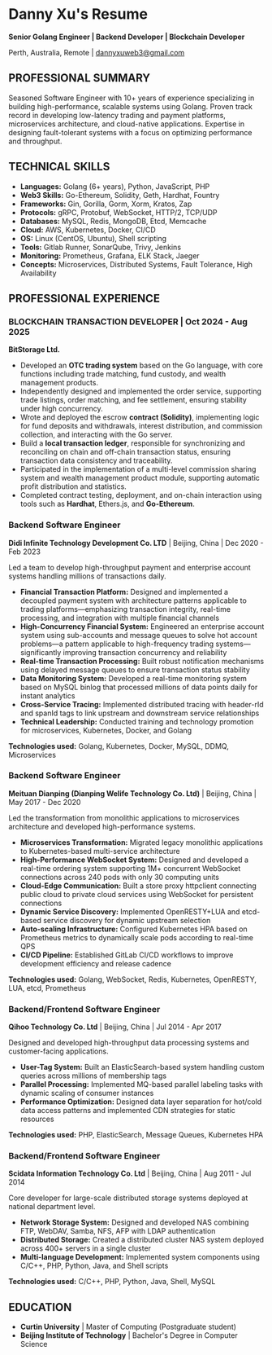 # Danny Xu's Resume
**Senior Golang Engineer | Backend Developer | Blockchain Developer**

Perth, Australia, Remote | dannyxuweb3@gmail.com 

## PROFESSIONAL SUMMARY
Seasoned Software Engineer with 10+ years of experience specializing in building high-performance, scalable systems using Golang. Proven track record in developing low-latency trading and payment platforms, microservices architecture, and cloud-native applications. Expertise in designing fault-tolerant systems with a focus on optimizing performance and throughput.

## TECHNICAL SKILLS
- **Languages:** Golang (6+ years), Python, JavaScript, PHP
- **Web3 Skills:** Go-Ethereum, Solidity, Geth, Hardhat, Fountry
- **Frameworks:** Gin, Gorilla, Gorm, Xorm, Kratos, Zap
- **Protocols:** gRPC, Protobuf, WebSocket, HTTP/2, TCP/UDP
- **Databases:** MySQL, Redis, MongoDB, Etcd, Memcache
- **Cloud:** AWS, Kubernetes, Docker, CI/CD
- **OS:** Linux (CentOS, Ubuntu), Shell scripting
- **Tools:** Gitlab Runner, SonarQube, Trivy, Jenkins
- **Monitoring:** Prometheus, Grafana, ELK Stack, Jaeger
- **Concepts:** Microservices, Distributed Systems, Fault Tolerance, High Availability

## PROFESSIONAL EXPERIENCE

### BLOCKCHAIN TRANSACTION DEVELOPER | Oct 2024 - Aug 2025  
**BitStorage Ltd.**
-  Developed an **OTC trading system** based on the Go language, with core functions including trade matching, fund custody, and wealth management products. 
- Independently designed and implemented the order service, supporting trade listings, order matching, and fee settlement, ensuring stability under high concurrency. 
- Wrote and deployed the escrow **contract (Solidity)**, implementing logic for fund deposits and withdrawals, interest distribution, and commission collection, and interacting with the Go server. 
- Build a **local transaction ledger**, responsible for synchronizing and reconciling on chain and off-chain transaction status, ensuring transaction data consistency and traceability. 
- Participated in the implementation of a multi-level commission sharing system and wealth management product module, supporting automatic profit distribution and statistics. 
- Completed contract testing, deployment, and on-chain interaction using tools such as **Hardhat**, Ethers.js, and **Go-Ethereum**. 

### Backend Software Engineer
**Didi Infinite Technology Development Co. LTD** | Beijing, China | Dec 2020 - Feb 2023

Led a team to develop high-throughput payment and enterprise account systems handling millions of transactions daily.

- **Financial Transaction Platform:** Designed and implemented a decoupled payment system with architecture patterns applicable to trading platforms—emphasizing transaction integrity, real-time processing, and integration with multiple financial channels
- **High-Concurrency Financial System:** Engineered an enterprise account system using sub-accounts and message queues to solve hot account problems—a pattern applicable to high-frequency trading systems—significantly improving transaction concurrency and reliability
- **Real-time Transaction Processing:** Built robust notification mechanisms using delayed message queues to ensure transaction status stability
- **Data Monitoring System:** Developed a real-time monitoring system based on MySQL binlog that processed millions of data points daily for instant analytics
- **Cross-Service Tracing:** Implemented distributed tracing with header-rId and spanId tags to link upstream and downstream service relationships
- **Technical Leadership:** Conducted training and technology promotion for microservices, Kubernetes, Docker, and Golang

**Technologies used:** Golang, Kubernetes, Docker, MySQL, DDMQ, Microservices

### Backend Software Engineer
**Meituan Dianping (Dianping Welife Technology Co. Ltd)** | Beijing, China | May 2017 - Dec 2020

Led the transformation from monolithic applications to microservices architecture and developed high-performance systems.

- **Microservices Transformation:** Migrated legacy monolithic applications to Kubernetes-based multi-service architecture
- **High-Performance WebSocket System:** Designed and developed a real-time ordering system supporting 1M+ concurrent WebSocket connections across 240 pods with only 30 computing units
- **Cloud-Edge Communication:** Built a store proxy httpclient connecting public cloud to private cloud services using WebSocket for persistent connections
- **Dynamic Service Discovery:** Implemented OpenRESTY+LUA and etcd-based service discovery for dynamic upstream selection
- **Auto-scaling Infrastructure:** Configured Kubernetes HPA based on Prometheus metrics to dynamically scale pods according to real-time QPS
- **CI/CD Pipeline:** Established GitLab CI/CD workflows to improve development efficiency and release cadence

**Technologies used:** Golang, WebSocket, Redis, Kubernetes, OpenRESTY, LUA, etcd, Prometheus

### Backend/Frontend Software Engineer
**Qihoo Technology Co. Ltd** | Beijing, China | Jul 2014 - Apr 2017

Designed and developed high-throughput data processing systems and customer-facing applications.

- **User-Tag System:** Built an ElasticSearch-based system handling custom queries across millions of membership tags
- **Parallel Processing:** Implemented MQ-based parallel labeling tasks with dynamic scaling of consumer instances
- **Performance Optimization:** Designed data layer separation for hot/cold data access patterns and implemented CDN strategies for static resources

**Technologies used:** PHP, ElasticSearch, Message Queues, Kubernetes HPA

### Backend/Frontend Software Engineer
**Scidata Information Technology Co. Ltd** | Beijing, China | Aug 2011 - Jul 2014

Core developer for large-scale distributed storage systems deployed at national department level.

- **Network Storage System:** Designed and developed NAS combining FTP, WebDAV, Samba, NFS, AFP with LDAP authentication
- **Distributed Storage:** Created a distributed cluster NAS system deployed across 400+ servers in a single cluster
- **Multi-language Development:** Implemented system components using C/C++, PHP, Python, Java, and Shell scripts

**Technologies used:** C/C++, PHP, Python, Java, Shell, MySQL

## EDUCATION
- **Curtin University** | Master of Computing (Postgraduate student)
- **Beijing Institute of Technology** | Bachelor's Degree in Computer Science
